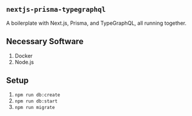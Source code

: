 ## `nextjs-prisma-typegraphql`

A boilerplate with Next.js, Prisma, and TypeGraphQL, all running together.

## Necessary Software
1. Docker
2. Node.js

## Setup

1. `npm run db:create`
2. `npm run db:start`
3. `npm run migrate`
